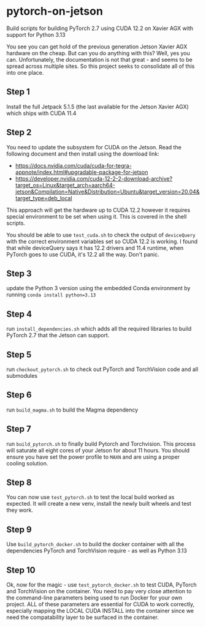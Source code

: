 # pytorch-on-jetson
Build scripts for building PyTorch 2.7 using CUDA 12.2 on Xavier AGX with support for Python 3.13

You see you can get hold of the previous generation Jetson Xavier AGX hardware on the cheap. But can you do anything with this? Well, yes you can. Unfortunately, the documentation is not that great - and seems to be spread across multiple sites. So this project seeks to consolidate all of this into one place. 

## Step 1
Install the full Jetpack 5.1.5 (the last available for the Jetson Xavier AGX) which ships with CUDA 11.4

## Step 2
You need to update the subsystem for CUDA on the Jetson. Read the following document and then install using the download link:
* https://docs.nvidia.com/cuda/cuda-for-tegra-appnote/index.html#upgradable-package-for-jetson
* https://developer.nvidia.com/cuda-12-2-2-download-archive?target_os=Linux&target_arch=aarch64-jetson&Compilation=Native&Distribution=Ubuntu&target_version=20.04&target_type=deb_local

This approach will get the hardware up to CUDA 12.2 however it requires special environment to be set when using it. This is covered in the shell scripts.

You should be able to use `test_cuda.sh` to check the output of `deviceQuery` with the correct environment variables set so CUDA 12.2 is working. I found that while deviceQuery says it has 12.2 drivers and 11.4 runtime, when PyTorch goes to use CUDA, it's 12.2 all the way. Don't panic.

## Step 3
update the Python 3 version using the embedded Conda environment by running `conda install python=3.13`

## Step 4
run `install_dependencies.sh` which adds all the required libraries to build PyTorch 2.7 that the Jetson can support.

## Step 5
run `checkout_pytorch.sh` to check out PyTorch and TorchVision code and all submodules

## Step 6
run `build_magma.sh` to build the Magma dependency

## Step 7
run `build_pytorch.sh` to finally build Pytorch and Torchvision. This process will saturate all eight cores of your Jetson for about 11 hours. You should ensure you have set the power profile to `MAXN` and are using a proper cooling solution.

## Step 8
You can now use `test_pytorch.sh` to test the local build worked as expected. It will create a new venv, install the newly built wheels and test they work.

## Step 9
Use `build_pytorch_docker.sh` to build the docker container with all the dependencies PyTorch and TorchVision require - as well as Python 3.13

## Step 10
Ok, now for the magic - use `test_pytorch_docker.sh` to test CUDA, PyTorch and TorchVision on the container. You need to pay very close attention to the command-line parameters being used to run Docker for your own project. ALL of these parameters are essential for CUDA to work correctly, especially mapping the LOCAL CUDA INSTALL into the container since we need the compatability layer to be surfaced in the container. 


